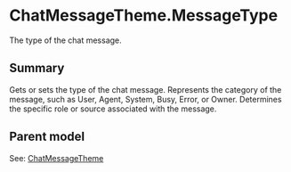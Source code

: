 # ChatMessageTheme.MessageType

The type of the chat message.

## Summary

Gets or sets the type of the chat message.
Represents the category of the message, such as User, Agent, System, Busy, Error, or Owner.
Determines the specific role or source associated with the message.

## Parent model

See: [ChatMessageTheme](ChatMessageTheme.md)